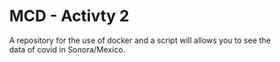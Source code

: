 # MCD - Activty 2 
A repository for the use of docker and a script will allows you to see the data of covid in Sonora/Mexico.
